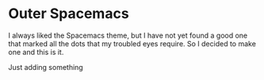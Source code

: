 # Outer Spacemacs

I always liked the Spacemacs theme, but I have not yet found a good one that marked all the dots that my troubled eyes require. So I decided to make one and this is it.

Just adding something

